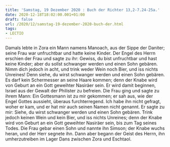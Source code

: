 ```yaml
---
title: 'Samstag, 19 Dezember 2020 : Buch der Richter 13,2-7.24-25a.'
date: 2020-12-18T18:02:00.001+01:00
draft: false
url: /2020/12/samstag-19-dezember-2020-buch-der.html
tags: 
- LECTIO
---
```


Damals lebte in Zora ein Mann namens Manoach, aus der Sippe der Daniter; seine Frau war unfruchtbar und hatte keine Kinder. Der Engel des Herrn erschien der Frau und sagte zu ihr: Gewiss, du bist unfruchtbar und hast keine Kinder; aber du sollst schwanger werden und einen Sohn gebären. Nimm dich jedoch in acht, und trink weder Wein noch Bier, und iss nichts Unreines! Denn siehe, du wirst schwanger werden und einen Sohn gebären. Es darf kein Schermesser an seine Haare kommen; denn der Knabe wird von Geburt an ein Gott geweihter Nasiräer sein. Er wird damit beginnen, Israel aus der Gewalt der Philister zu befreien. Die Frau ging und sagte zu ihrem Mann: Ein Gottesmann ist zu mir gekommen; er sah aus, wie der Engel Gottes aussieht, überaus furchterregend. Ich habe ihn nicht gefragt, woher er kam, und er hat mir auch seinen Namen nicht genannt. Er sagte zu mir: Siehe, du wirst schwanger werden und einen Sohn gebären. Trink jedoch keinen Wein und kein Bier, und iss nichts Unreines; denn der Knabe wird von Geburt an ein Gott geweihter Nasiräer sein, bis zum Tag seines Todes. Die Frau gebar einen Sohn und nannte ihn Simson; der Knabe wuchs heran, und der Herr segnete ihn. Dann aber begann der Geist des Herrn, ihn umherzutreiben im Lager Dans zwischen Zora und Eschtaol.
